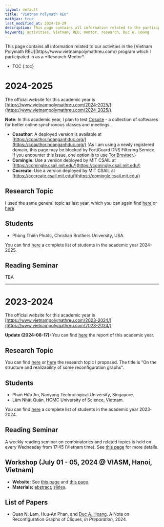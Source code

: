 ```yaml
---
layout: default
title: "Vietnam Polymath REU"
mathjax: true
last_modified_at: 2024-10-29
description: This page contains all information related to the participation of Duc A. Hoang in Vietnam-Polymath-REU 2023-2024
keywords: activities, Vietnam, REU, mentor, research, Duc A. Hoang
---
```


<div class="alert alert-info" markdown="1">
This page contains all information related to our activities in the [Vietnam Polymath REU](https://www.vietnampolymathreu.com/) program which I participated in as a *Research Mentor*.

* TOC
{:toc}
</div>

# 2024-2025

The official website for this academic year is [https://www.vietnampolymathreu.com/2024-2025/](https://www.vietnampolymathreu.com/2024-2025/).

**Note:** In this academic year, I plan to test [Cosuite](https://github.com/edemaine/cosuite) - a collection of softwares for better online synchronous classes and meetings. 
  * **Coauthor**: A deployed version is available at [https://coauthor.hoanganhduc.org/](https://coauthor.hoanganhduc.org/) (As I am using a newly registered domain, this page may be blocked by FortiGuard DNS Filtering Service. If you encounter this issue, one option is to use [Tor Browser](https://www.torproject.org/download/).)
  * **Comingle**: Use a version deployed by MIT CSAIL at [https://comingle.csail.mit.edu/](https://comingle.csail.mit.edu/)
  * **Cocreate**: Use a version deployed by MIT CSAIL at [https://cocreate.csail.mit.edu/](https://comingle.csail.mit.edu/)

## Research Topic

I used the same general topic as last year, which you can again find [here](https://drive.google.com/file/d/10Y3BJ_vcRsilt0sFbwWvyQfq_sJr1puM/) or [here](2023-2024/ProposedTopic.pdf).

## Students

* Phùng Thiên Phước, Christian Brothers University, USA.

You can find [here](https://www.vietnampolymathreu.com/2024-2025/program) a complete list of students in the academic year 2024-2025.

## Reading Seminar

TBA

-----

# 2023-2024

The official website for this academic year is [https://www.vietnampolymathreu.com/2023-2024/](https://www.vietnampolymathreu.com/2023-2024/).

**Update (2024-08-17):** You can find [here](https://drive.google.com/file/d/1MKuwquoloGEAz0XXzGaCZ77R5C59DQ6R/) the report of this academic year.

## Research Topic

You can find [here](https://drive.google.com/file/d/10Y3BJ_vcRsilt0sFbwWvyQfq_sJr1puM/) or [here](2023-2024/ProposedTopic.pdf) the research topic I proposed. The title is "On the structure and realizability of some reconfiguration graphs".

## Students

* Phan Hữu An, Nanyang Technological University, Singapore. 
* Lâm Nhật Quân, HCMC University of Science, Vietnam.

You can find [here](https://www.vietnampolymathreu.com/2023-2024/program) a complete list of students in the academic year 2023-2024.

## Reading Seminar

A weekly reading seminar on combinatorics and related topics is held on every Wednesday from 17:45 (Vietnam time).
See [this page](https://www.vietnampolymathreu.com/2023-2024/reading-combinatorics-seminar) for more details.

## Workshop (July 01 - 05, 2024 @ VIASM, Hanoi, Vietnam)

* **Website:** See [this page](https://www.vietnampolymathreu.com/vietnam-polymath-reu-workshop) and [this page](https://viasm.edu.vn/hdkh/workshop-vietnam-polymath-reu-student-research-and-academia).
* **Materials:** [abstract]({{site.baseurl}}/events/VPR-2024/abstract.pdf), [slides]({{site.baseurl}}/events/VPR-2024/slides.pdf).

## List of Papers

* Quan N. Lam, Huu-An Phan, and <u>Duc A. Hoang</u>. A Note on Reconfiguration Graphs of Cliques, *In Preparation*, 2024.
